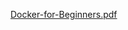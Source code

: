 [Docker-for-Beginners.pdf](https://github.com/user-attachments/files/17561668/Docker-for-Beginners.pdf)
